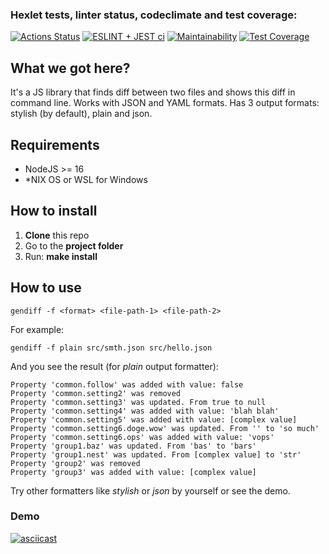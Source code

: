 ### Hexlet tests, linter status, codeclimate and test coverage:
[![Actions Status](https://github.com/ilyavazhenin/frontend-project-46/workflows/hexlet-check/badge.svg)](https://github.com/ilyavazhenin/frontend-project-46/actions) [![ESLINT + JEST ci](https://github.com/ilyavazhenin/frontend-project-46/actions/workflows/eslint_and_jest_ci.yml/badge.svg)](https://github.com/ilyavazhenin/frontend-project-46/actions/workflows/eslint_and_jest_ci.yml) [![Maintainability](https://api.codeclimate.com/v1/badges/1f098b6f8bd3f77e4f2f/maintainability)](https://codeclimate.com/github/ilyavazhenin/frontend-project-46/maintainability) [![Test Coverage](https://api.codeclimate.com/v1/badges/1f098b6f8bd3f77e4f2f/test_coverage)](https://codeclimate.com/github/ilyavazhenin/frontend-project-46/test_coverage)

## What we got here?
It's a JS library that finds diff between two files and shows this diff in command line.
Works with JSON and YAML formats. Has 3 output formats: stylish (by default), plain and json.

## Requirements
- NodeJS >= 16
- *NIX OS or WSL for Windows

## How to install
1. **Clone** this repo
2. Go to the **project folder**
3. Run: **make install**

## How to use
```
gendiff -f <format> <file-path-1> <file-path-2>
```

For example:
```
gendiff -f plain src/smth.json src/hello.json
```

And you see the result (for *plain* output formatter):
```
Property 'common.follow' was added with value: false
Property 'common.setting2' was removed
Property 'common.setting3' was updated. From true to null
Property 'common.setting4' was added with value: 'blah blah'
Property 'common.setting5' was added with value: [complex value]
Property 'common.setting6.doge.wow' was updated. From '' to 'so much'
Property 'common.setting6.ops' was added with value: 'vops'
Property 'group1.baz' was updated. From 'bas' to 'bars'
Property 'group1.nest' was updated. From [complex value] to 'str'
Property 'group2' was removed
Property 'group3' was added with value: [complex value]
```

Try other formatters like *stylish* or *json* by yourself or see the demo.

### Demo
[![asciicast](https://asciinema.org/a/9pE9Taj5WwUnApy9f4UIZnVGw.svg)](https://asciinema.org/a/9pE9Taj5WwUnApy9f4UIZnVGw)